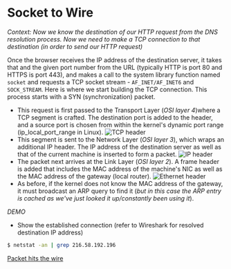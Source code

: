 # Socket to Wire

_Context: Now we know the destination of our HTTP request from the DNS resolution process. Now we need to make a TCP connection to that destination (in order to send our HTTP request)_

Once the browser receives the IP address of the destination server, it takes that and the given port number from the URL (typically HTTP is port 80 and HTTPS is port 443), and makes a call to the system library function named ``socket`` and requests a TCP socket stream - ``AF_INET/AF_INET6`` and ``SOCK_STREAM``. Here is where we start building the TCP connection. This process starts with a SYN (synchronization) packet.

* This request is first passed to the Transport Layer (_OSI layer 4_)where a TCP segment is crafted. The destination port is added to the header, and a source port is chosen from within the kernel's dynamic port range (ip_local_port_range in Linux).
![TCP header](https://i.stack.imgur.com/bSNbI.jpg)
* This segment is sent to the Network Layer (_OSI layer 3_), which wraps an additional IP header. The IP address of the destination server as well as that of the current machine is inserted to form a packet.
![IP header](https://upload.wikimedia.org/wikipedia/commons/5/54/Ipv4_header.svg)
* The packet next arrives at the Link Layer (_OSI layer 2_). A frame header is added that includes the MAC address of the machine's NIC as well as the MAC address of the gateway (local router). 
![Ethernet header](https://upload.wikimedia.org/wikipedia/commons/thumb/1/13/Ethernet_Type_II_Frame_format.svg/2880px-Ethernet_Type_II_Frame_format.svg.png)
* As before, if the kernel does not know the MAC address of the gateway, it must broadcast an ARP query to find it (_but in this case the ARP entry is cached as we've just looked it up/constantly been using it_). 

_DEMO_
* Show the established connection (refer to Wireshark for resolved destination IP address)
```bash
$ netstat -an | grep 216.58.192.196
```

[Packet hits the wire](./7-Packet2Wire.md)